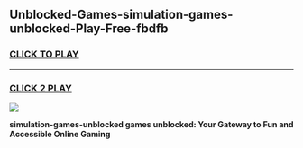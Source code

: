 
## Unblocked-Games-simulation-games-unblocked-Play-Free-fbdfb
<h3>
<a href="https://premium76.site?title=simulation-games-unblocked&ref=09A">CLICK TO PLAY</a></h3>
<hr>

<h3>
<a href="https://premium76.site?title=simulation-games-unblocked&ref=09A">CLICK 2 PLAY</a>
  
</h3>

<a href="https://premium76.site?title=simulation-games-unblocked&ref=09A"><img src="https://clearcache.store/games.png"></a>


**simulation-games-unblocked games unblocked: Your Gateway to Fun and Accessible Online Gaming**
